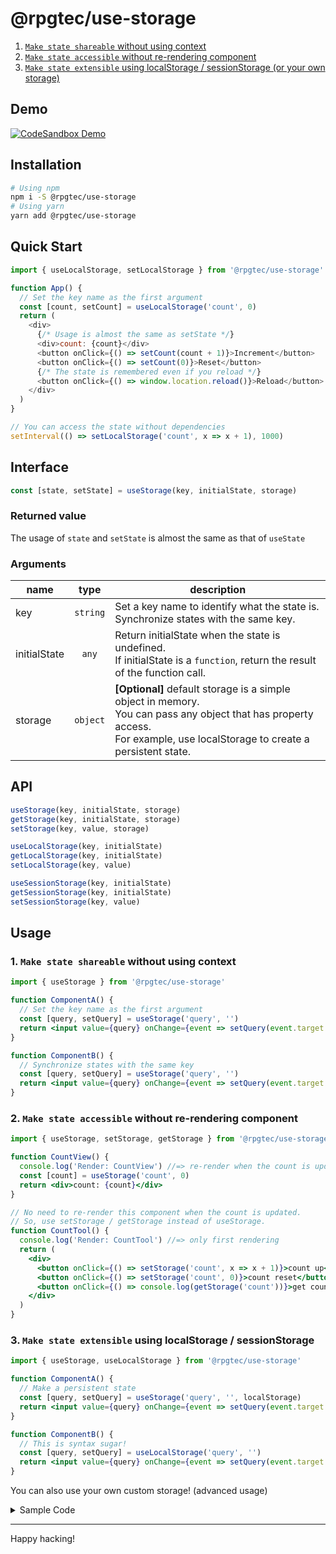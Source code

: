 # @rpgtec/use-storage
1. [`Make state shareable` without using context](#1-make-state-shareable-without-using-context)
2. [`Make state accessible` without re-rendering component](#2-make-state-accessible-without-re-rendering-component)
3. [`Make state extensible` using localStorage / sessionStorage (or your own storage)](#3-make-state-extensible-using-localstorage--sessionstorage)

## Demo

[![CodeSandbox Demo](https://codesandbox.io/static/img/play-codesandbox.svg)](https://codesandbox.io/s/github/rpgtec/use-storage/tree/main/examples/?file=/src/index.js)

## Installation

```sh
# Using npm
npm i -S @rpgtec/use-storage
# Using yarn
yarn add @rpgtec/use-storage
```

## Quick Start

``` js
import { useLocalStorage, setLocalStorage } from '@rpgtec/use-storage'

function App() {
  // Set the key name as the first argument
  const [count, setCount] = useLocalStorage('count', 0)
  return (
    <div>
      {/* Usage is almost the same as setState */}
      <div>count: {count}</div>
      <button onClick={() => setCount(count + 1)}>Increment</button>
      <button onClick={() => setCount(0)}>Reset</button>
      {/* The state is remembered even if you reload */}
      <button onClick={() => window.location.reload()}>Reload</button>
    </div>
  )
}

// You can access the state without dependencies
setInterval(() => setLocalStorage('count', x => x + 1), 1000)
```

## Interface

```js
const [state, setState] = useStorage(key, initialState, storage)
```

### Returned value

The usage of `state` and `setState` is almost the same as that of `useState`

### Arguments

| name         | type     | description |
| ------------ | :------: | ----------- |
| key          | `string` | Set a key name to identify what the state is.<br>Synchronize states with the same key. |
| initialState | `any`    | Return initialState when the state is undefined.<br>If initialState is a `function`, return the result of the function call. |
| storage      | `object` | **\[Optional\]** default storage is a simple object in memory.<br>You can pass any object that has property access.<br>For example, use localStorage to create a persistent state. |

## API

```js
useStorage(key, initialState, storage)
getStorage(key, initialState, storage)
setStorage(key, value, storage)
```
```js
useLocalStorage(key, initialState)
getLocalStorage(key, initialState)
setLocalStorage(key, value)
```
```js
useSessionStorage(key, initialState)
getSessionStorage(key, initialState)
setSessionStorage(key, value)
```

## Usage

### 1. `Make state shareable` without using context

```jsx
import { useStorage } from '@rpgtec/use-storage'

function ComponentA() {
  // Set the key name as the first argument
  const [query, setQuery] = useStorage('query', '')
  return <input value={query} onChange={event => setQuery(event.target.value)} />
}

function ComponentB() {
  // Synchronize states with the same key
  const [query, setQuery] = useStorage('query', '')
  return <input value={query} onChange={event => setQuery(event.target.value)} />
}
```

### 2. `Make state accessible` without re-rendering component

```jsx
import { useStorage, setStorage, getStorage } from '@rpgtec/use-storage'

function CountView() {
  console.log('Render: CountView') //=> re-render when the count is updated
  const [count] = useStorage('count', 0)
  return <div>count: {count}</div>
}

// No need to re-render this component when the count is updated.
// So, use setStorage / getStorage instead of useStorage.
function CountTool() {
  console.log('Render: CountTool') //=> only first rendering
  return (
    <div>
      <button onClick={() => setStorage('count', x => x + 1)}>count up</button>
      <button onClick={() => setStorage('count', 0)}>count reset</button>
      <button onClick={() => console.log(getStorage('count'))}>get count</button>
    </div>
  )
}
```

### 3. `Make state extensible` using localStorage / sessionStorage

```jsx
import { useStorage, useLocalStorage } from '@rpgtec/use-storage'

function ComponentA() {
  // Make a persistent state
  const [query, setQuery] = useStorage('query', '', localStorage)
  return <input value={query} onChange={event => setQuery(event.target.value)} />
}

function ComponentB() {
  // This is syntax sugar!
  const [query, setQuery] = useLocalStorage('query', '')
  return <input value={query} onChange={event => setQuery(event.target.value)} />
}
```

You can also use your own custom storage! (advanced usage)

<details>
<summary>Sample Code</summary>

```js
import { useSharedStorage } from '@rpgtec/use-storage'

const customStorage = new Proxy({}, {
  get: function (storage, key) {
    console.log('get', key) // do something
    return storage[key]
  },
  set: function (storage, key, value) {
    console.log('set', key, value) // do something
    storage[key] = value
    return true
  },
})

function Component() {
  const [query, setQuery] = useStorage('query', '', customStorage)
  return <input value={query} onChange={event => setQuery(event.target.value)} />
}
```
</details>

---
Happy hacking!
